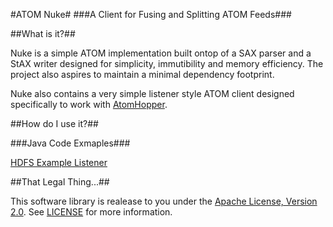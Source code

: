 #ATOM Nuke#
###A Client for Fusing and Splitting ATOM Feeds###

##What is it?##

Nuke is a simple ATOM implementation built ontop of a SAX parser and a StAX writer designed for simplicity, immutibility and memory efficiency. The project also aspires to maintain a minimal dependency footprint.

Nuke also contains a very simple listener style ATOM client designed specifically to work with [AtomHopper](http://atomhopper.org/).

##How do I use it?##

###Java Code Exmaples###

[HDFS Example Listener](https://github.com/zinic/atom-nuke/blob/master/src/main/java/net/jps/nuke/listener/hadoop/HDFSFeedListener.java)

##That Legal Thing...##

This software library is realease to you under the [Apache License, Version 2.0](http://www.apache.org/licenses/LICENSE-2.0.html). See [LICENSE](https://github.com/zinic/atom-nuke/blob/master/LICENSE) for more information.
